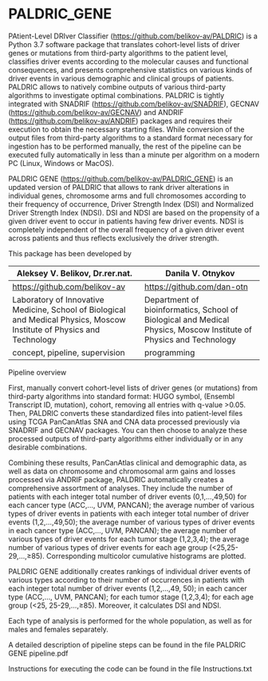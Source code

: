# PALDRIC_GENE

PAtient-Level DRIver Classifier (https://github.com/belikov-av/PALDRIC) is a Python 3.7 software package that translates cohort-level lists of driver genes or mutations from third-party algorithms to the patient level, classifies driver events according to the molecular causes and functional consequences, and presents comprehensive statistics on various kinds of driver events in various demographic and clinical groups of patients. PALDRIC allows to natively combine outputs of various third-party algorithms to investigate optimal combinations. PALDRIC is tightly integrated with SNADRIF (https://github.com/belikov-av/SNADRIF), GECNAV (https://github.com/belikov-av/GECNAV) and ANDRIF (https://github.com/belikov-av/ANDRIF) packages and requires their execution to obtain the necessary starting files. While conversion of the output files from third-party algorithms to a standard format necessary for ingestion has to be performed manually, the rest of the pipeline can be executed fully automatically in less than a minute per algorithm on a modern PC (Linux, Windows or MacOS).

PALDRIC GENE (https://github.com/belikov-av/PALDRIC_GENE) is an updated version of PALDRIC that allows to rank driver alterations in individual genes, chromosome arms and full chromosomes according to their frequency of occurrence, Driver Strength Index (DSI) and Normalized Driver Strength Index (NDSI). DSI and NDSI are based on the propensity of a given driver event to occur in patients having few driver events. NDSI is completely independent of the overall frequency of a given driver event across patients and thus reflects exclusively the driver strength.

This package has been developed by 

Aleksey V. Belikov, Dr.rer.nat. | Danila V. Otnykov
-- | --
https://github.com/belikov-av | https://github.com/dan-otn 
Laboratory of Innovative Medicine, School of Biological and Medical Physics, Moscow Institute of Physics and Technology | Department of bioinformatics, School of Biological and Medical Physics, Moscow Institute of Physics and Technology
concept, pipeline, supervision | programming

Pipeline overview

First, manually convert cohort-level lists of driver genes (or mutations) from third-party algorithms into standard format: 
HUGO symbol, (Ensembl Transcript ID, mutation), cohort, removing all entries with q-value >0.05. 
Then, PALDRIC converts these standardized files into patient-level files using TCGA PanCanAtlas SNA and CNA data processed previously via SNADRIF and GECNAV packages.
You can then choose to analyze these processed outputs of third-party algorithms either individually or in any desirable combinations.

Combining these results, PanCanAtlas clinical and demographic data, as well as data on chromosome and chromosomal arm gains and losses processed via ANDRIF package, PALDRIC automatically creates a comprehensive assortment of analyses. They include the number of patients with each integer total number of driver events (0,1,…,49,50) for each cancer type (ACC,…, UVM, PANCAN); the average number of various types of driver events in patients with each integer total number of driver events (1,2,…,49,50); the average number of various types of driver events in each cancer type (ACC,…, UVM, PANCAN); the average number of various types of driver events for each tumor stage (1,2,3,4); the average number of various types of driver events for each age group (<25,25-29,…,≥85). Corresponding multicolor cumulative histograms are plotted.

PALDRIC GENE additionally creates rankings of individual driver events of various types according to their number of occurrences in patients with each integer total number of driver events (1,2,…,49, 50); in each cancer type (ACC,…, UVM, PANCAN); for each tumor stage (1,2,3,4); for each age group (<25, 25-29,…,≥85). Moreover, it calculates DSI and NDSI.

Each type of analysis is performed for the whole population, as well as for males and females separately.

A detailed description of pipeline steps can be found in the file PALDRIC GENE pipeline.pdf

Instructions for executing the code can be found in the file Instructions.txt
